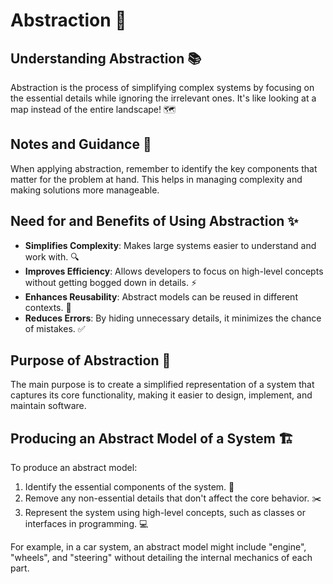 # Abstraction 🧠

## Understanding Abstraction 📚

Abstraction is the process of simplifying complex systems by focusing on the essential details while ignoring the irrelevant ones. It's like looking at a map instead of the entire landscape! 🗺️

## Notes and Guidance 📝

When applying abstraction, remember to identify the key components that matter for the problem at hand. This helps in managing complexity and making solutions more manageable.

## Need for and Benefits of Using Abstraction ✨

- **Simplifies Complexity**: Makes large systems easier to understand and work with. 🔍
- **Improves Efficiency**: Allows developers to focus on high-level concepts without getting bogged down in details. ⚡
- **Enhances Reusability**: Abstract models can be reused in different contexts. 🔄
- **Reduces Errors**: By hiding unnecessary details, it minimizes the chance of mistakes. ✅

## Purpose of Abstraction 🎯

The main purpose is to create a simplified representation of a system that captures its core functionality, making it easier to design, implement, and maintain software.

## Producing an Abstract Model of a System 🏗️

To produce an abstract model:

1. Identify the essential components of the system. 🧩
2. Remove any non-essential details that don't affect the core behavior. ✂️
3. Represent the system using high-level concepts, such as classes or interfaces in programming. 💻

For example, in a car system, an abstract model might include "engine", "wheels", and "steering" without detailing the internal mechanics of each part.